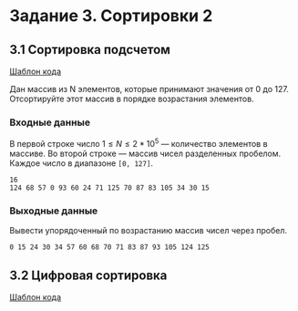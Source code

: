 # Задание 3. Сортировки 2

## 3.1 Сортировка подсчетом

[Шаблон кода](?)

Дан массив из N элементов, которые принимают значения от 0 до 127. Отсортируйте этот массив в порядке возрастания элементов.

### Входные данные

В первой строке число $1 \le N \le 2*10^5$ — количество элементов в массиве.
Во второй строке — массив чисел разделенных пробелом. Каждое число в диапазоне `[0, 127]`.

```
16
124 68 57 0 93 60 24 71 125 70 87 83 105 34 30 15
```

### Выходные данные

Вывести упорядоченный по возрастанию массив чисел через пробел.

```
0 15 24 30 34 57 60 68 70 71 83 87 93 105 124 125
```

## 3.2 Цифровая сортировка

[Шаблон кода](?)
